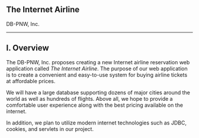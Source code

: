 ## The Internet Airline

DB-PNW, Inc.

---

## I. Overview

The DB-PNW, Inc. proposes creating a new Internet airline reservation web application called *The Internet Airline*. The purpose of our web application is to create a convenient and easy-to-use system for buying airline tickets at affordable prices.

We will have a large database supporting dozens of major cities around the world as well as hundreds of flights. Above all, we hope to provide a comfortable user experience along with the best pricing available on the internet.

In addition, we plan to utilize modern internet technologies such as JDBC, cookies, and servlets in our project.

